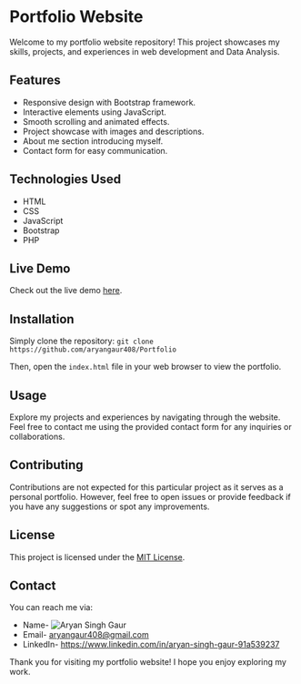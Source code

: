# Portfolio Website


Welcome to my portfolio website repository! This project showcases my skills, projects, and experiences in web development and Data Analysis.

## Features

- Responsive design with Bootstrap framework.
- Interactive elements using JavaScript.
- Smooth scrolling and animated effects.
- Project showcase with images and descriptions.
- About me section introducing myself.
- Contact form for easy communication.

## Technologies Used

- HTML
- CSS
- JavaScript
- Bootstrap
- PHP


## Live Demo

Check out the live demo [here](https://prtfoilo.netlify.app/).

## Installation

Simply clone the repository:  `git clone https://github.com/aryangaur408/Portfolio`

Then, open the `index.html` file in your web browser to view the portfolio.

## Usage

Explore my projects and experiences by navigating through the website. Feel free to contact me using the provided contact form for any inquiries or collaborations.

## Contributing

Contributions are not expected for this particular project as it serves as a personal portfolio. However, feel free to open issues or provide feedback if you have any suggestions or spot any improvements.

## License

This project is licensed under the [MIT License](LICENSE).

## Contact

You can reach me via: 

- Name- ![Aryan Singh Gaur](https://prtfoilo.netlify.app/)
- Email- aryangaur408@gmail.com
- LinkedIn- https://www.linkedin.com/in/aryan-singh-gaur-91a539237

Thank you for visiting my portfolio website! I hope you enjoy exploring my work.
